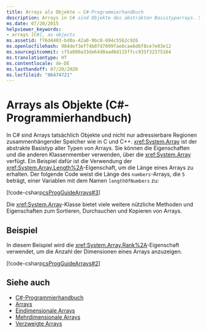 ```yaml
---
title: Arrays als Objekte – C#-Programmierhandbuch
description: Arrays in C# sind Objekte des abstrakten Basistyparrays. Sie können die Eigenschaften und andere Klassenmember des Arrays verwenden, z. B. die Length-Eigenschaft.
ms.date: 07/20/2015
helpviewer_keywords:
- arrays [C#], as objects
ms.assetid: f76d4403-bd0a-42a0-9bc8-694c55b2c926
ms.openlocfilehash: 984def3ef74b07d7099fae6cae6d6f8ce7e03e12
ms.sourcegitcommit: cf5a800a33de64d0aad6d115ffcc935f32375164
ms.translationtype: HT
ms.contentlocale: de-DE
ms.lasthandoff: 07/20/2020
ms.locfileid: "86474721"
---
```

# <a name="arrays-as-objects-c-programming-guide"></a>Arrays als Objekte (C#-Programmierhandbuch)

In C# sind Arrays tatsächlich Objekte und nicht nur adressierbare Regionen zusammenhängender Speicher wie in C und C++. <xref:System.Array> ist der abstrakte Basistyp aller Typen von Arrays. Sie können die Eigenschaften und die anderen Klassenmember verwenden, über die <xref:System.Array> verfügt. Ein Beispiel dafür ist die Verwendung der <xref:System.Array.Length%2A>-Eigenschaft, um die Länge eines Arrays zu erhalten. Der folgende Code weist die Länge des `numbers`-Arrays, die `5` beträgt, einer Variablen mit dem Namen `lengthOfNumbers` zu:

[!code-csharp[csProgGuideArrays#3](~/samples/snippets/csharp/VS_Snippets_VBCSharp/csProgGuideArrays/CS/Arrays.cs#3)]

Die <xref:System.Array>-Klasse bietet viele weitere nützliche Methoden und Eigenschaften zum Sortieren, Durchsuchen und Kopieren von Arrays.

## <a name="example"></a>Beispiel

In diesem Beispiel wird die <xref:System.Array.Rank%2A>-Eigenschaft verwendet, um die Anzahl der Dimensionen eines Arrays anzuzeigen.

[!code-csharp[csProgGuideArrays#2](~/samples/snippets/csharp/VS_Snippets_VBCSharp/csProgGuideArrays/CS/Arrays.cs#2)]

## <a name="see-also"></a>Siehe auch

- [C#-Programmierhandbuch](../index.md)
- [Arrays](./index.md)
- [Eindimensionale Arrays](./single-dimensional-arrays.md)
- [Mehrdimensionale Arrays](./multidimensional-arrays.md)
- [Verzweigte Arrays](./jagged-arrays.md)

